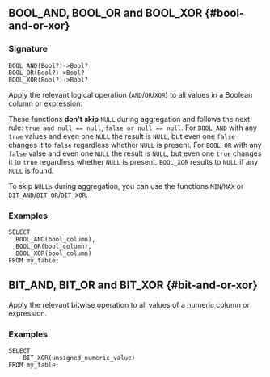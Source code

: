 ## BOOL_AND, BOOL_OR and BOOL_XOR {#bool-and-or-xor}

### Signature

```yql
BOOL_AND(Bool?)->Bool?
BOOL_OR(Bool?)->Bool?
BOOL_XOR(Bool?)->Bool?
```

Apply the relevant logical operation  (`AND`/`OR`/`XOR`) to all values in a Boolean column or expression.

These functions **don't skip** `NULL` during aggregation and follows the next rule: `true and null == null`, `false or null == null`. For `BOOL_AND` with any `true` values and even one `NULL` the result is `NULL`, but even one `false` changes it to `false` regardless whether `NULL` is present. For `BOOL_OR` with any `false` valse and even one `NULL` the result is `NULL`, but even one `true` changes it to `true` regardless whether `NULL` is present. `BOOL_XOR` results to `NULL` if any `NULL` is found.

To skip `NULLs` during aggregation, you can use the functions `MIN`/`MAX` or `BIT_AND`/`BIT_OR`/`BIT_XOR`.

### Examples

```yql
SELECT
  BOOL_AND(bool_column),
  BOOL_OR(bool_column),
  BOOL_XOR(bool_column)
FROM my_table;
```

## BIT_AND, BIT_OR and BIT_XOR {#bit-and-or-xor}

Apply the relevant bitwise operation to all values of a numeric column or expression.

### Examples

```yql
SELECT
    BIT_XOR(unsigned_numeric_value)
FROM my_table;
```

